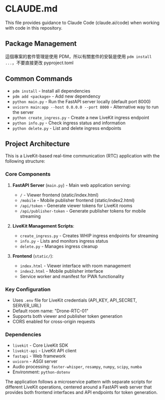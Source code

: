 # CLAUDE.md

This file provides guidance to Claude Code (claude.ai/code) when working with code in this repository.

## Package Management
這個專案的套件管理是使用 PDM，所以有關套件的安裝是使用 `pdm install ...`，不要直接更改 pyproject.toml

## Common Commands
- `pdm install` - Install all dependencies
- `pdm add <package>` - Add new dependency
- `python main.py` - Run the FastAPI server locally (default port 8000)
- `uvicorn main:app --host 0.0.0.0 --port 8000` - Alternative way to run the server
- `python create_ingress.py` - Create a new LiveKit ingress endpoint
- `python info.py` - Check ingress status and information
- `python delete.py` - List and delete ingress endpoints

## Project Architecture
This is a LiveKit-based real-time communication (RTC) application with the following structure:

### Core Components
1. **FastAPI Server** (`main.py`) - Main web application serving:
   - `/` - Viewer frontend (static/index.html)
   - `/mobile` - Mobile publisher frontend (static/index2.html) 
   - `/api/token` - Generate viewer tokens for LiveKit rooms
   - `/api/publisher-token` - Generate publisher tokens for mobile streaming

2. **LiveKit Management Scripts**:
   - `create_ingress.py` - Creates WHIP ingress endpoints for streaming
   - `info.py` - Lists and monitors ingress status
   - `delete.py` - Manages ingress cleanup

3. **Frontend** (`static/`):
   - `index.html` - Viewer interface with room management
   - `index2.html` - Mobile publisher interface
   - Service worker and manifest for PWA functionality

### Key Configuration
- Uses `.env` file for LiveKit credentials (API_KEY, API_SECRET, SERVER_URL)
- Default room name: "Drone-RTC-01"
- Supports both viewer and publisher token generation
- CORS enabled for cross-origin requests

### Dependencies
- `livekit` - Core LiveKit SDK
- `livekit-api` - LiveKit API client
- `fastapi` - Web framework
- `uvicorn` - ASGI server
- Audio processing: `faster-whisper`, `resampy`, `numpy`, `scipy`, `numba`
- Environment: `python-dotenv`

The application follows a microservice pattern with separate scripts for different LiveKit operations, centered around a FastAPI web server that provides both frontend interfaces and API endpoints for token generation.